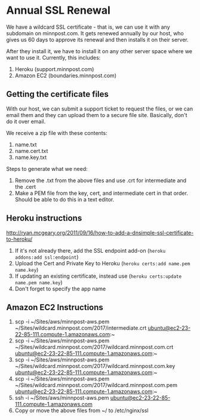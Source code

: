 # Annual SSL Renewal

We have a wildcard SSL certificate - that is, we can use it with any subdomain on minnpost.com. It gets renewed annually by our host, who gives us 60 days to approve its renewal and then installs it on their server.

After they install it, we have to install it on any other server space where we want to use it. Currently, this includes:

1. Heroku (support.minnpost.com)
2. Amazon EC2 (boundaries.minnpost.com)

## Getting the certificate files

With our host, we can submit a support ticket to request the files, or we can email them and they can upload them to a secure file site. Basically, don't do it over email.

We receive a zip file with these contents:

1. name.txt
2. name.cert.txt
3. name.key.txt

Steps to generate what we need:

1. Remove the .txt from the above files and use .crt for intermediate and the .cert
2. Make a PEM file from the key, cert, and intermediate cert in that order. Should be able to do this in a text editor.

## Heroku instructions

http://ryan.mcgeary.org/2011/09/16/how-to-add-a-dnsimple-ssl-certificate-to-heroku/

1. If it's not already there, add the SSL endpoint add-on (`heroku addons:add ssl:endpoint`)
2. Upload the Cert and Private Key to Heroku (`heroku certs:add name.pem name.key`)
3. If updating an existing certificate, instead use (`heroku certs:update name.pem name.key`)
4. Don't forget to specify the app name

## Amazon EC2 Instructions

1. scp -i ~/Sites/aws/minnpost-aws.pem ~/Sites/wildcard.minnpost.com/2017/intermediate.crt ubuntu@ec2-23-22-85-111.compute-1.amazonaws.com:~
2. scp -i ~/Sites/aws/minnpost-aws.pem ~/Sites/wildcard.minnpost.com/2017/wildcard.minnpost.com.crt ubuntu@ec2-23-22-85-111.compute-1.amazonaws.com:~
3. scp -i ~/Sites/aws/minnpost-aws.pem ~/Sites/wildcard.minnpost.com/2017/wildcard.minnpost.com.key ubuntu@ec2-23-22-85-111.compute-1.amazonaws.com:~
4. scp -i ~/Sites/aws/minnpost-aws.pem ~/Sites/wildcard.minnpost.com/2017/wildcard.minnpost.com.pem ubuntu@ec2-23-22-85-111.compute-1.amazonaws.com:~
5. ssh -i ~/Sites/aws/minnpost-aws.pem ubuntu@ec2-23-22-85-111.compute-1.amazonaws.com
6. Copy or move the above files from ~/ to /etc/nginx/ssl
